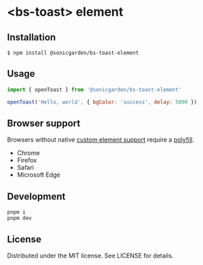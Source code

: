 # &lt;bs-toast&gt; element

## Installation

```
$ npm install @sonicgarden/bs-toast-element
```

## Usage

```js
import { openToast } from '@sonicgarden/bs-toast-element'

openToast('Hello, world', { bgColor: 'success', delay: 5000 })
```

## Browser support

Browsers without native [custom element support][support] require a [polyfill][].

- Chrome
- Firefox
- Safari
- Microsoft Edge

[support]: https://caniuse.com/#feat=custom-elementsv1
[polyfill]: https://github.com/webcomponents/custom-elements

## Development

```
pnpm i
pnpm dev
```

## License

Distributed under the MIT license. See LICENSE for details.
